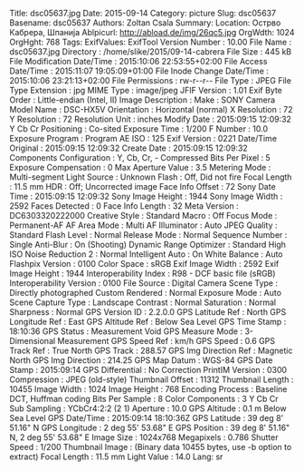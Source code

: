 Title: dsc05637.jpg
Date: 2015-09-14
Category: picture
Slug: dsc05637
Basename: dsc05637
Authors: Zoltan Csala
Summary:
Location: Острво Кабрера, Шпанија
Ablpicurl: http://abload.de/img/26qc5.jpg
OrgWdth: 1024
OrgHght: 768
Tags:
ExifValues: ExifTool Version Number : 10.00
            File Name : dsc05637.jpg
            Directory : /home/slike/2015/09-14-cabrera
            File Size : 445 kB
            File Modification Date/Time : 2015:10:06 22:53:55+02:00
            File Access Date/Time : 2015:11:07 19:05:09+01:00
            File Inode Change Date/Time : 2015:10:06 23:21:13+02:00
            File Permissions : rw-r--r--
            File Type : JPEG
            File Type Extension : jpg
            MIME Type : image/jpeg
            JFIF Version : 1.01
            Exif Byte Order : Little-endian (Intel, II)
            Image Description :
            Make : SONY
            Camera Model Name : DSC-HX5V
            Orientation : Horizontal (normal)
            X Resolution : 72
            Y Resolution : 72
            Resolution Unit : inches
            Modify Date : 2015:09:15 12:09:32
            Y Cb Cr Positioning : Co-sited
            Exposure Time : 1/200
            F Number : 10.0
            Exposure Program : Program AE
            ISO : 125
            Exif Version : 0221
            Date/Time Original : 2015:09:15 12:09:32
            Create Date : 2015:09:15 12:09:32
            Components Configuration : Y, Cb, Cr, -
            Compressed Bits Per Pixel : 5
            Exposure Compensation : 0
            Max Aperture Value : 3.5
            Metering Mode : Multi-segment
            Light Source : Unknown
            Flash : Off, Did not fire
            Focal Length : 11.5 mm
            HDR : Off; Uncorrected image
            Face Info Offset : 72
            Sony Date Time : 2015:09:15 12:09:32
            Sony Image Height : 1944
            Sony Image Width : 2592
            Faces Detected : 0
            Face Info Length : 32
            Meta Version : DC6303320222000
            Creative Style : Standard
            Macro : Off
            Focus Mode : Permanent-AF
            AF Area Mode : Multi
            AF Illuminator : Auto
            JPEG Quality : Standard
            Flash Level : Normal
            Release Mode : Normal
            Sequence Number : Single
            Anti-Blur : On (Shooting)
            Dynamic Range Optimizer : Standard
            High ISO Noise Reduction 2 : Normal
            Intelligent Auto : On
            White Balance : Auto
            Flashpix Version : 0100
            Color Space : sRGB
            Exif Image Width : 2592
            Exif Image Height : 1944
            Interoperability Index : R98 - DCF basic file (sRGB)
            Interoperability Version : 0100
            File Source : Digital Camera
            Scene Type : Directly photographed
            Custom Rendered : Normal
            Exposure Mode : Auto
            Scene Capture Type : Landscape
            Contrast : Normal
            Saturation : Normal
            Sharpness : Normal
            GPS Version ID : 2.2.0.0
            GPS Latitude Ref : North
            GPS Longitude Ref : East
            GPS Altitude Ref : Below Sea Level
            GPS Time Stamp : 18:10:36
            GPS Status : Measurement Void
            GPS Measure Mode : 3-Dimensional Measurement
            GPS Speed Ref : km/h
            GPS Speed : 0.6
            GPS Track Ref : True North
            GPS Track : 288.57
            GPS Img Direction Ref : Magnetic North
            GPS Img Direction : 214.25
            GPS Map Datum : WGS-84
            GPS Date Stamp : 2015:09:14
            GPS Differential : No Correction
            PrintIM Version : 0300
            Compression : JPEG (old-style)
            Thumbnail Offset : 11312
            Thumbnail Length : 10455
            Image Width : 1024
            Image Height : 768
            Encoding Process : Baseline DCT, Huffman coding
            Bits Per Sample : 8
            Color Components : 3
            Y Cb Cr Sub Sampling : YCbCr4:2:2 (2 1)
            Aperture : 10.0
            GPS Altitude : 0.1 m Below Sea Level
            GPS Date/Time : 2015:09:14 18:10:36Z
            GPS Latitude : 39 deg 8' 51.16" N
            GPS Longitude : 2 deg 55' 53.68" E
            GPS Position : 39 deg 8' 51.16" N, 2 deg 55' 53.68" E
            Image Size : 1024x768
            Megapixels : 0.786
            Shutter Speed : 1/200
            Thumbnail Image : (Binary data 10455 bytes, use -b option to extract)
            Focal Length : 11.5 mm
            Light Value : 14.0
Lang: sr

